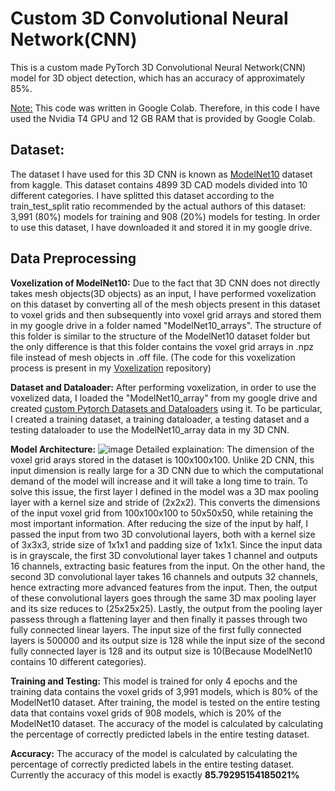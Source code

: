 # Custom 3D Convolutional Neural Network(CNN)
This is a custom made PyTorch 3D Convolutional Neural Network(CNN) model for 3D object detection, which has an accuracy of approximately 85%.

<u>Note:</u> This code was written in Google Colab. Therefore, in this code I have used the Nvidia T4 GPU and 12 GB RAM that is provided by Google Colab.

## Dataset:
The dataset I have used for this 3D CNN is known as [ModelNet10](https://www.kaggle.com/datasets/balraj98/modelnet10-princeton-3d-object-dataset) dataset from kaggle. This dataset contains 4899 3D CAD models divided into 10 different categories. I have splitted this dataset according to the train_test_split ratio recommended by the actual authors of this dataset: 3,991 (80%) models for training and 908 (20%) models for testing. In order to use this dataset, I have downloaded it and stored it in my google drive.

## Data Preprocessing
**Voxelization of ModelNet10:**
Due to the fact that 3D CNN does not directly takes mesh objects(3D objects) as an input, I have performed voxelization on this dataset by converting all of the mesh objects present in this dataset to voxel grids and then subsequently into voxel grid arrays and stored them in my google drive in a folder named "ModelNet10_arrays". The structure of this folder is similar to the structure of the ModelNet10 dataset folder but the only difference is that this folder contains the voxel grid arrays in .npz file instead of mesh objects in .off file. (The code for this voxelization process is present in my [Voxelization](https://github.com/MohammadKatif/Voxelization/tree/main) repository)

**Dataset and Dataloader:**
After performing voxelization, in order to use the voxelized data, I loaded the "ModelNet10_array" from my google drive and created [custom Pytorch Datasets and Dataloaders](https://pytorch.org/tutorials/beginner/data_loading_tutorial.html) using it. To be particular, I created a training dataset, a training dataloader, a testing dataset and a testing dataloader to use the ModelNet10_array data in my 3D CNN.

**Model Architecture:**
![image](https://github.com/MohammadKatif/Custom-3D-CNN/assets/143898427/ea71463a-7c40-4a63-a928-1f04e1b566f8)
Detailed explaination:
The dimension of the voxel grid arays stored in the dataset is 100x100x100. Unlike 2D CNN, this input dimension is really large for a 3D CNN due to which the computational demand of the model will increase and it will take a long time to train. To solve this issue, the first layer I defined in the model was a 3D max pooling layer with a kernel size and stride of (2x2x2). This converts the dimensions of the input voxel grid from 100x100x100 to 50x50x50, while retaining the most important information. After reducing the size of the input by half, I passed the input from two 3D convolutional layers, both with a kernel size of 3x3x3, stride size of 1x1x1 and padding size of 1x1x1. Since the input data is in grayscale, the first 3D convolutional layer takes 1 channel and outputs 16 channels, extracting basic features from the input. On the other hand, the second 3D convolutional layer takes 16 channels and outputs 32 channels, hence extracting more advanced features from the input. Then, the output of these convolutional layers goes through the same 3D max pooling layer and its size reduces to (25x25x25). Lastly, the output from the pooling layer passess through a flattening layer and then finally it passes through two fully connected linear layers. The input size of the first fully connected layers is 500000 and its output size is 128 while the input size of the second fully connected layer is 128 and its output size is 10(Because ModelNet10 contains 10 different categories).

**Training and Testing:**
This model is trained for only 4 epochs and the training data contains the voxel grids of 3,991 models, which is 80% of the ModelNet10 dataset. After training, the model is tested on the entire testing data that contains voxel grids of 908 models, which is 20% of the ModelNet10 dataset. The accuracy of the model is calculated by calculating the percentage of correctly predicted labels in the entire testing dataset.

**Accuracy:**
The accuracy of the model is calculated by calculating the percentage of correctly predicted labels in the entire testing dataset. Currently the accuracy of this model is exactly **85.79295154185021%**
